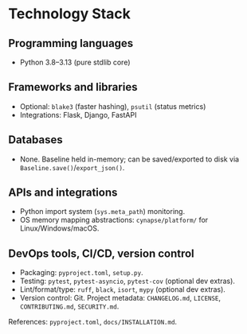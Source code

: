 # Technology Stack

## Programming languages
- Python 3.8–3.13 (pure stdlib core)

## Frameworks and libraries
- Optional: `blake3` (faster hashing), `psutil` (status metrics)
- Integrations: Flask, Django, FastAPI

## Databases
- None. Baseline held in-memory; can be saved/exported to disk via `Baseline.save()`/`export_json()`.

## APIs and integrations
- Python import system (`sys.meta_path`) monitoring.
- OS memory mapping abstractions: `cynapse/platform/` for Linux/Windows/macOS.

## DevOps tools, CI/CD, version control
- Packaging: `pyproject.toml`, `setup.py`.
- Testing: `pytest`, `pytest-asyncio`, `pytest-cov` (optional dev extras).
- Lint/format/type: `ruff`, `black`, `isort`, `mypy` (optional dev extras).
- Version control: Git. Project metadata: `CHANGELOG.md`, `LICENSE`, `CONTRIBUTING.md`, `SECURITY.md`.

References: `pyproject.toml`, `docs/INSTALLATION.md`.
